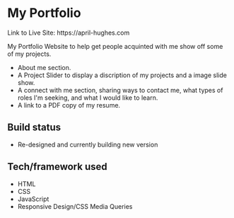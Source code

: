 <h1>My Portfolio</h1>
<p>Link to Live Site: https://april-hughes.com</p>
My Portfolio Website to help get people acquinted with me show off some of my projects.
<ul>
  <li>About me section.</li>
  <li>A Project Slider to display a discription of my projects and a image slide show.</li>
  <li>A connect with me section, sharing ways to contact me, what types of roles I'm seeking, and what I would like to learn.</li>
  <li>A link to a PDF copy of my resume.</li>
</ul>

<h2>Build status</h2>
<ul>
  <li>Re-designed and currently building new version</li>
</ul>

<h2>Tech/framework used</h2>
<ul>
  <li>HTML</li>
  <li>CSS</li>
  <li>JavaScript</li>
  <li>Responsive Design/CSS Media Queries</li>
</ul>
